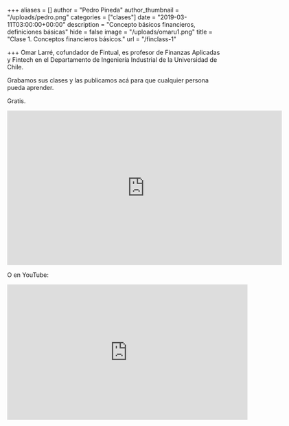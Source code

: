 +++
aliases = []
author = "Pedro Pineda"
author_thumbnail = "/uploads/pedro.png"
categories = ["clases"]
date = "2019-03-11T03:00:00+00:00"
description = "Concepto básicos financieros, definiciones básicas"
hide = false
image = "/uploads/omaru1.png"
title = "Clase 1. Conceptos financieros básicos."
url = "/finclass-1"

+++
Omar Larré, cofundador de Fintual, es profesor de Finanzas Aplicadas y Fintech en el Departamento de Ingeniería Industrial de la Universidad de Chile.

Grabamos sus clases y las publicamos acá para que cualquier persona pueda aprender.

Gratis.

<div style="text-align:center">
<iframe src="https://player.vimeo.com/video/329337544" width="640" height="360" frameborder="0" allow="autoplay; fullscreen" allowfullscreen></iframe></div>

O en YouTube:

<div style="text-align:center">
<iframe width="560" height="315" src="https://www.youtube.com/embed/6zT5cvq60x0" frameborder="0" allow="accelerometer; autoplay; encrypted-media; gyroscope; picture-in-picture" allowfullscreen></iframe></div>